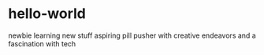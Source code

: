 # hello-world
newbie learning new stuff
aspiring pill pusher with creative endeavors and a fascination with tech
